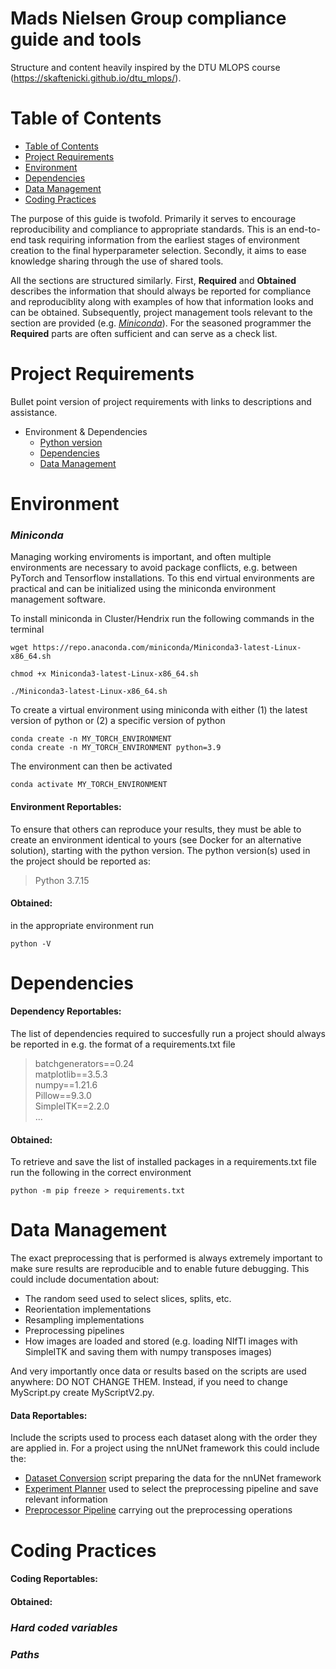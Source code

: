 # Mads Nielsen Group compliance guide and tools
Structure and content heavily inspired by the DTU MLOPS course (https://skaftenicki.github.io/dtu_mlops/).

# Table of Contents
- [Table of Contents](#table-of-contents)
- [Project Requirements](#project-requirements)
- [Environment](#environment)
- [Dependencies](#dependencies)
- [Data Management](#data-management)
- [Coding Practices](#coding-practices)


The purpose of this guide is twofold. Primarily it serves to encourage reproducibility and compliance to appropriate standards. This is an end-to-end task requiring information from the earliest stages of environment creation to the final hyperparameter selection. Secondly, it aims to ease knowledge sharing through the use of shared tools.

All the sections are structured similarly. First, **Required** and **Obtained** describes the information that should always be reported for compliance and reproduciblity along with examples of how that information looks and can be obtained. Subsequently, project management tools relevant to the section are provided (e.g. [_Miniconda_](#miniconda)). For the seasoned programmer the **Required** parts are often sufficient and can serve as a check list.

# Project Requirements
Bullet point version of project requirements with links to descriptions and assistance.

- Environment & Dependencies
  - [Python version](#environment-reportables)
  - [Dependencies](#dependency-reportables)
  - [Data Management](#data-reportables)

# Environment 

### _Miniconda_
Managing working enviroments is important, and often multiple environments are necessary to avoid package conflicts, e.g. between PyTorch and Tensorflow installations. To this end virtual environments are practical and can be initialized using the miniconda environment management software.

To install miniconda in Cluster/Hendrix run the following commands in the terminal
```
wget https://repo.anaconda.com/miniconda/Miniconda3-latest-Linux-x86_64.sh

chmod +x Miniconda3-latest-Linux-x86_64.sh

./Miniconda3-latest-Linux-x86_64.sh
```

To create a virtual environment using miniconda with either 
(1) the latest version of python or
(2) a specific version of python
```
conda create -n MY_TORCH_ENVIRONMENT
conda create -n MY_TORCH_ENVIRONMENT python=3.9
```
The environment can then be activated
```
conda activate MY_TORCH_ENVIRONMENT
```

#### Environment Reportables: 
To ensure that others can reproduce your results, they must be able to create an environment identical to yours (see Docker for an alternative solution), starting with the python version. The python version(s) used in the project should be reported as:

> Python 3.7.15

#### Obtained:  
in the appropriate environment run
```
python -V
```

# Dependencies
#### Dependency Reportables: 

The list of dependencies required to succesfully run a project should always be reported in e.g. the format of a requirements.txt file

> batchgenerators==0.24   
> matplotlib==3.5.3   
> numpy==1.21.6  
> Pillow==9.3.0  
> SimpleITK==2.2.0   
> ...

#### Obtained:   
To retrieve and save the list of installed packages in a requirements.txt file run the following in the correct environment
```
python -m pip freeze > requirements.txt
```

# Data Management
The exact preprocessing that is performed is always extremely important to make sure results are reproducible and to enable future debugging. This could include documentation about: 
- The random seed used to select slices, splits, etc. 
- Reorientation implementations
- Resampling implementations
- Preprocessing pipelines
- How images are loaded and stored (e.g. loading NIfTI images with SimpleITK and saving them with numpy transposes images)

And very importantly once data or results based on the scripts are used anywhere: DO NOT CHANGE THEM.
Instead, if you need to change MyScript.py create MyScriptV2.py. 

#### Data Reportables: 
Include the scripts used to process each dataset along with the order they are applied in.
For a project using the nnUNet framework this could include the:

- [Dataset Conversion](Example_Scripts/DatasetConversion_FakeTask.py) script preparing the data for the nnUNet framework 
- [Experiment Planner](Example_Scripts/DIKUExperimentPlanner.py) used to select the preprocessing pipeline and save relevant information  
- [Preprocessor Pipeline](Example_Scripts/DIKUPreprocessor.py) carrying out the preprocessing operations  


# Coding Practices
#### Coding Reportables: 
#### Obtained: 

### _Hard coded variables_

### _Paths_









